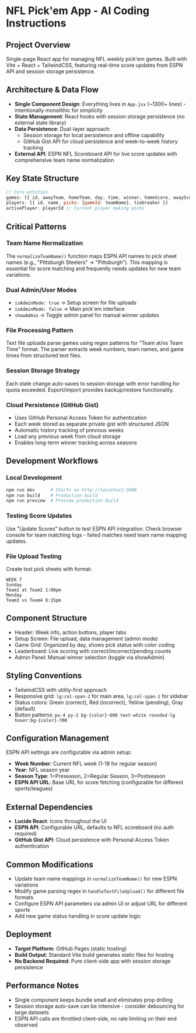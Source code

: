 # NFL Pick'em App - AI Coding Instructions

## Project Overview
Single-page React app for managing NFL weekly pick'em games. Built with Vite + React + TailwindCSS, featuring real-time score updates from ESPN API and session storage persistence.

## Architecture & Data Flow
- **Single Component Design**: Everything lives in `App.jsx` (~1300+ lines) - intentionally monolithic for simplicity
- **State Management**: React hooks with session storage persistence (no external state library)
- **Data Persistence**: Dual-layer approach:
  - Session storage for local persistence and offline capability
  - GitHub Gist API for cloud persistence and week-to-week history tracking
- **External API**: ESPN NFL Scoreboard API for live score updates with comprehensive team name normalization

## Key State Structure
```javascript
// Core entities
games: [{ id, awayTeam, homeTeam, day, time, winner, homeScore, awayScore, status }]
players: [{ id, name, picks: {gameId: teamName}, tiebreaker }] 
activePlayer: playerId // Current player making picks
```

## Critical Patterns

### Team Name Normalization
The `normalizeTeamName()` function maps ESPN API names to pick sheet names (e.g., "Pittsburgh Steelers" → "Pittsburgh"). This mapping is essential for score matching and frequently needs updates for new team variations.

### Dual Admin/User Modes
- `isAdminMode: true` → Setup screen for file uploads
- `isAdminMode: false` → Main pick'em interface
- `showAdmin` → Toggle admin panel for manual winner updates

### File Processing Pattern
Text file uploads parse games using regex patterns for "Team at/vs Team Time" format. The parser extracts week numbers, team names, and game times from structured text files.

### Session Storage Strategy
Each state change auto-saves to session storage with error handling for quota exceeded. Export/import provides backup/restore functionality.

### Cloud Persistence (GitHub Gist)
- Uses GitHub Personal Access Token for authentication
- Each week stored as separate private gist with structured JSON
- Automatic history tracking of previous weeks
- Load any previous week from cloud storage
- Enables long-term winner tracking across seasons

## Development Workflows

### Local Development
```bash
npm run dev      # Starts on http://localhost:3000
npm run build    # Production build
npm run preview  # Preview production build
```

### Testing Score Updates
Use "Update Scores" button to test ESPN API integration. Check browser console for team matching logs - failed matches need team name mapping updates.

### File Upload Testing
Create test pick sheets with format:
```
WEEK 7
Sunday
Team1 at Team2 1:00pm
Monday  
Team3 vs Team4 8:15pm
```

## Component Structure
- Header: Week info, action buttons, player tabs
- Setup Screen: File upload, data management (admin mode)
- Game Grid: Organized by day, shows pick status with color coding
- Leaderboard: Live scoring with correct/incorrect/pending counts
- Admin Panel: Manual winner selection (toggle via showAdmin)

## Styling Conventions
- TailwindCSS with utility-first approach
- Responsive grid: `lg:col-span-2` for main area, `lg:col-span-1` for sidebar
- Status colors: Green (correct), Red (incorrect), Yellow (pending), Gray (default)
- Button patterns: `px-4 py-2 bg-{color}-600 text-white rounded-lg hover:bg-{color}-700`

## Configuration Management
ESPN API settings are configurable via admin setup:
- **Week Number**: Current NFL week (1-18 for regular season)
- **Year**: NFL season year
- **Season Type**: 1=Preseason, 2=Regular Season, 3=Postseason  
- **ESPN API URL**: Base URL for score fetching (configurable for different sports/leagues)

## External Dependencies
- **Lucide React**: Icons throughout the UI
- **ESPN API**: Configurable URL, defaults to NFL scoreboard (no auth required)
- **GitHub Gist API**: Cloud persistence with Personal Access Token authentication

## Common Modifications
- Update team name mappings in `normalizeTeamName()` for new ESPN variations
- Modify game parsing regex in `handleTextFileUpload()` for different file formats  
- Configure ESPN API parameters via admin UI or adjust URL for different sports
- Add new game status handling in score update logic

## Deployment
- **Target Platform**: GitHub Pages (static hosting)
- **Build Output**: Standard Vite build generates static files for hosting
- **No Backend Required**: Pure client-side app with session storage persistence

## Performance Notes
- Single component keeps bundle small and eliminates prop drilling
- Session storage auto-save can be intensive - consider debouncing for large datasets
- ESPN API calls are throttled client-side, no rate limiting on their end observed